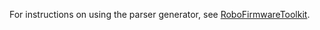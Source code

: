 For instructions on using the parser generator, see
[RoboFirmwareToolkit](https://github.com/simondlevy/RoboFirmwareToolkit/tree/main/extras/parser).
